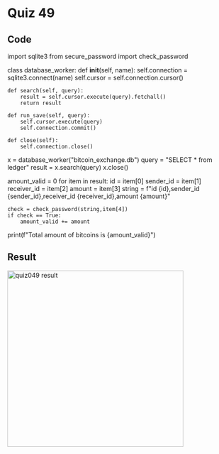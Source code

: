 # Quiz 49
## Code
import sqlite3
from secure_password import check_password

class database_worker:
    def __init__(self, name):
        self.connection = sqlite3.connect(name)
        self.cursor = self.connection.cursor()

    def search(self, query):
        result = self.cursor.execute(query).fetchall()
        return result

    def run_save(self, query):
        self.cursor.execute(query)
        self.connection.commit()

    def close(self):
        self.connection.close()

x = database_worker("bitcoin_exchange.db")
query = "SELECT * from ledger"
result = x.search(query)
x.close()

amount_valid = 0
for item in result:
    id = item[0]
    sender_id = item[1]
    receiver_id = item[2]
    amount = item[3]
    string = f"id {id},sender_id {sender_id},receiver_id {receiver_id},amount {amount}"

    check = check_password(string,item[4])
    if check == True:
        amount_valid += amount

print(f"Total amount of bitcoins is {amount_valid}")

## Result

<img width="397" alt="quiz049 result" src="https://user-images.githubusercontent.com/112055062/221084053-c3f7af8c-d01c-40b9-9036-84b778bbd2cb.png">

